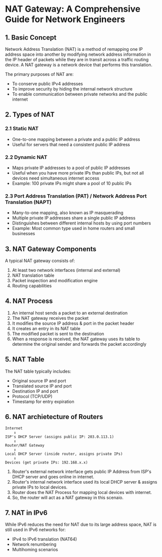 # NAT Gateway: A Comprehensive Guide for Network Engineers

## 1. Basic Concept

Network Address Translation (NAT) is a method of remapping one IP address space into another by modifying network address information in the IP header of packets while they are in transit across a traffic routing device. A NAT gateway is a network device that performs this translation.

The primary purposes of NAT are:
- To conserve public IPv4 addresses
- To improve security by hiding the internal network structure
- To enable communication between private networks and the public internet

## 2. Types of NAT

### 2.1 Static NAT
- One-to-one mapping between a private and a public IP address
- Useful for servers that need a consistent public IP address

### 2.2 Dynamic NAT
- Maps private IP addresses to a pool of public IP addresses
- Useful when you have more private IPs than public IPs, but not all devices need simultaneous internet access
- Example: 100 private IPs might share a pool of 10 public IPs

### 2.3 Port Address Translation (PAT) / Network Address Port Translation (NAPT)
- Many-to-one mapping, also known as IP masquerading
- Multiple private IP addresses share a single public IP address
- Distinguishes between different internal hosts by using port numbers
- Example: Most common type used in home routers and small businesses

## 3. NAT Gateway Components

A typical NAT gateway consists of:
1. At least two network interfaces (internal and external)
2. NAT translation table
3. Packet inspection and modification engine
4. Routing capabilities

## 4. NAT Process

1. An internal host sends a packet to an external destination
2. The NAT gateway receives the packet
3. It modifies the source IP address & port in the packet header
4. It creates an entry in its NAT table
5. The modified packet is sent to the destination
6. When a response is received, the NAT gateway uses its table to determine the original sender and forwards the packet accordingly

## 5. NAT Table

The NAT table typically includes:
- Original source IP and port
- Translated source IP and port
- Destination IP and port
- Protocol (TCP/UDP)
- Timestamp for entry expiration

## 6. NAT archietecture of Routers

```
Internet 
    ↕
ISP's DHCP Server (assigns public IP: 203.0.113.1)
    ↕
Router/NAT Gateway
    ↕
Local DHCP Server (inside router, assigns private IPs)
    ↕
Devices (get private IPs: 192.168.x.x)
```

1. Router's external network interface gets public IP Address from ISP's DHCP server and goes online in internet.
2. Router's internal network interface used its local DHCP server & assigns private IPs to local devices.
3. Router does the NAT Process for mapping local devices with internet.
4. So, the router will act as a NAT gateway in this scenaio.

## 7. NAT in IPv6

While IPv6 reduces the need for NAT due to its large address space, NAT is still used in IPv6 networks for:
- IPv4 to IPv6 translation (NAT64)
- Network renumbering
- Multihoming scenarios
